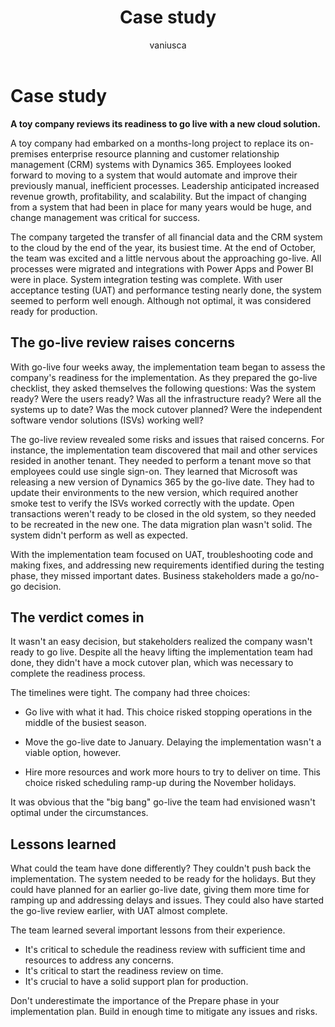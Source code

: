 ﻿---
title:  Case study
description: Review the readiness of a toy company to go live with Microsoft Dynamics 365 to learn the importance of the prepare phase in an implementation project.
ms.date: 06/06/2023
ms.topic: conceptual
author: vaniusca
ms.author: vaniaf
ms.custom:
  - ai-gen-docs-bap
  - ai-gen-desc
  - ai-seo-date:08/22/2023
  - bap-template
---

# Case study

**A toy company reviews its readiness to go live with a new cloud solution.**

A toy company had embarked on a months-long project to replace its on-premises enterprise resource planning and customer relationship management (CRM) systems with Dynamics 365. Employees looked forward to moving to a system that would automate and improve their previously manual, inefficient processes. Leadership anticipated increased revenue growth, profitability, and scalability. But the impact of changing from a system that had been in place for many years would be huge, and change management was critical for success.

The company targeted the transfer of all financial data and the CRM system to the cloud by the end of the year, its busiest time. At the end of October, the team was excited and a little nervous about the approaching go-live. All processes were migrated and integrations with Power Apps and Power BI were in place. System integration testing was complete. With user acceptance testing (UAT) and performance testing nearly done, the system seemed to perform well enough. Although not optimal, it was considered ready for production.

## The go-live review raises concerns

With go-live four weeks away, the implementation team began to assess the company's readiness for the implementation. As they prepared the go-live checklist, they asked themselves the following questions: Was the system ready? Were the users ready? Was all the infrastructure ready? Were all the systems up to date? Was the mock cutover planned? Were the independent software vendor solutions (ISVs) working well?

The go-live review revealed some risks and issues that raised concerns. For instance, the implementation team discovered that mail and other services resided in another tenant. They needed to perform a tenant move so that employees could use single sign-on. They learned that Microsoft was releasing a new version of Dynamics 365 by the go-live date. They had to update their environments to the new version, which required another smoke test to verify the ISVs worked correctly with the update. Open transactions weren't ready to be closed in the old system, so they needed to be recreated in the new one. The data migration plan wasn't solid. The system didn't perform as well as expected.

With the implementation team focused on UAT, troubleshooting code and making fixes, and addressing new requirements identified during the testing phase, they missed important dates. Business stakeholders made a go/no-go decision.

## The verdict comes in

It wasn't an easy decision, but stakeholders realized the company wasn't ready to go live. Despite all the heavy lifting the implementation team had done, they didn't have a mock cutover plan, which was necessary to complete the readiness process.

The timelines were tight. The company had three choices:

- Go live with what it had. This choice risked stopping operations in the middle of the busiest season.

- Move the go-live date to January. Delaying the implementation wasn't a viable option, however.  

- Hire more resources and work more hours to try to deliver on time. This choice risked scheduling ramp-up during the November holidays.

It was obvious that the "big bang" go-live the team had envisioned wasn't optimal under the circumstances.

## Lessons learned

What could the team have done differently? They couldn't push back the implementation. The system needed to be ready for the holidays. But they could have planned for an earlier go-live date, giving them more time for ramping up and addressing delays and issues. They could also have started the go-live review earlier, with UAT almost complete.

The team learned several important lessons from their experience.

- It's critical to schedule the readiness review with sufficient time and resources to address any concerns.
- It's critical to start the readiness review on time.
- It's crucial to have a solid support plan for production.

Don't underestimate the importance of the Prepare phase in your implementation plan. Build in enough time to mitigate any issues and risks.
